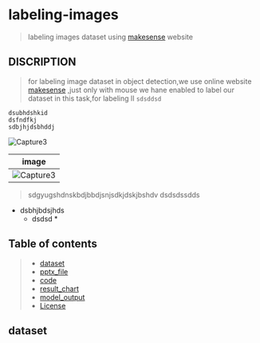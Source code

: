 # labeling-images
> labeling images dataset using [makesense](https://www.makesense.ai/) website

## DISCRIPTION
> for labeling image dataset in object detection,we use online website [makesense](https://www.makesense.ai/) ,just only with mouse we hane enabled to label our dataset in this task,for labeling lI
> `sdsddsd`
```
dsubhdshkid
dsfndfkj
sdbjhjdsbhddj
```
![Capture3](https://user-images.githubusercontent.com/53394692/110817237-56a60b00-82a1-11eb-9084-5c394e8e88e5.jpg)

| image  | 
| ----------- | 
| ![Capture3](https://user-images.githubusercontent.com/53394692/110817237-56a60b00-82a1-11eb-9084-5c394e8e88e5.jpg)   | 



> sdgyugshdnskbdjbbdjsnjsdkjdskjbshdv
> dsdsdssdds

* dsbhjbdsjhds
  * dsdsd
    *
 
 ## Table of contents
>* [dataset](#dataset)
>* [pptx_file](#pptx_file)
>* [code](#code)
>* [result_chart](#result_chart)
>* [model_output](#model_output)
>* [License](#License)


## dataset



